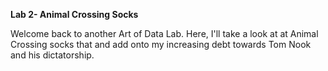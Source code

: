 **Lab 2- Animal Crossing Socks**

Welcome back to another Art of Data Lab. Here, I'll take a look at at Animal Crossing socks that and add onto my increasing debt towards Tom Nook and his dictatorship.

